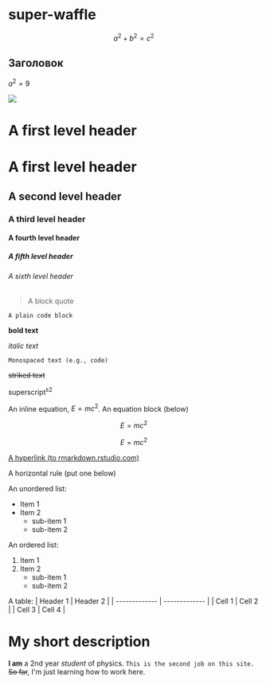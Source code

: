 # super-waffle
$$a^2+b^2=c^2$$
## Заголовок
$a^2=9$

![](Pasted%20image%2020240328115656.png)

# A first level header
# A first level header
## A second level header
### A third level header
#### A fourth level header
##### A fifth level header
###### A sixth level header
> A block quote

```
A plain code block
```

**bold text**

_italic text_

`Monospaced text (e.g., code)`

~~striked text~~

superscript<sup>s2</sup>

An inline equation, $E=mc^2$. An equation block (below)

$$E=mc^2$$

$$E=mc^2$$

[A hyperlink (to rmarkdown.rstudio.com)](http://rmarkdown.rstudio.com/)

A horizontal rule (put one below)


An unordered list:
- Item 1
- Item 2
  - sub-item 1
  - sub-item 2

An ordered list:
1. Item 1
2. Item 2
   - sub-item 1
   - sub-item 2

A table:
| Header 1  | Header 2 |
| ------------- | ------------- |
| Cell 1  | 	Cell 2  |
| Cell 3  | Cell 4  |

# My short description
**I am** a 2nd year _student_ of physics. `This is the second job on this site.`  ~~So far~~, I'm just learning how to work here.
